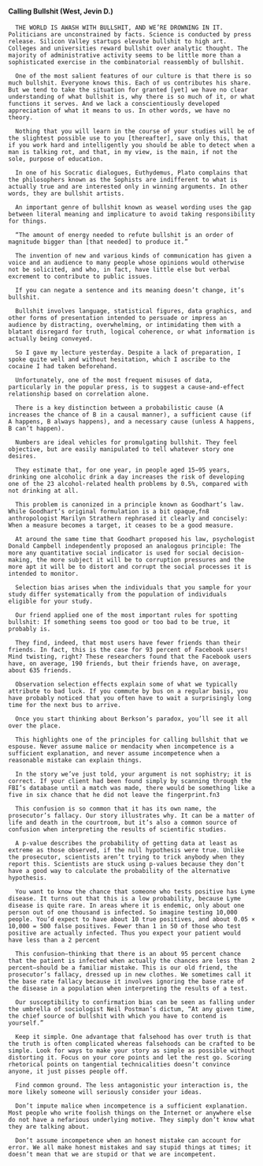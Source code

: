#### Calling Bullshit (West, Jevin D.)
      THE WORLD IS AWASH WITH BULLSHIT, AND WE’RE DROWNING IN IT. Politicians are unconstrained by facts. Science is conducted by press release. Silicon Valley startups elevate bullshit to high art. Colleges and universities reward bullshit over analytic thought. The majority of administrative activity seems to be little more than a sophisticated exercise in the combinatorial reassembly of bullshit.

      One of the most salient features of our culture is that there is so much bullshit. Everyone knows this. Each of us contributes his share. But we tend to take the situation for granted [yet] we have no clear understanding of what bullshit is, why there is so much of it, or what functions it serves. And we lack a conscientiously developed appreciation of what it means to us. In other words, we have no theory.

      Nothing that you will learn in the course of your studies will be of the slightest possible use to you [thereafter], save only this, that if you work hard and intelligently you should be able to detect when a man is talking rot, and that, in my view, is the main, if not the sole, purpose of education.

      In one of his Socratic dialogues, Euthydemus, Plato complains that the philosophers known as the Sophists are indifferent to what is actually true and are interested only in winning arguments. In other words, they are bullshit artists.

      An important genre of bullshit known as weasel wording uses the gap between literal meaning and implicature to avoid taking responsibility for things.

      “The amount of energy needed to refute bullshit is an order of magnitude bigger than [that needed] to produce it.”

      The invention of new and various kinds of communication has given a voice and an audience to many people whose opinions would otherwise not be solicited, and who, in fact, have little else but verbal excrement to contribute to public issues.

      If you can negate a sentence and its meaning doesn’t change, it’s bullshit.

      Bullshit involves language, statistical figures, data graphics, and other forms of presentation intended to persuade or impress an audience by distracting, overwhelming, or intimidating them with a blatant disregard for truth, logical coherence, or what information is actually being conveyed.

      So I gave my lecture yesterday. Despite a lack of preparation, I spoke quite well and without hesitation, which I ascribe to the cocaine I had taken beforehand.

      Unfortunately, one of the most frequent misuses of data, particularly in the popular press, is to suggest a cause-and-effect relationship based on correlation alone.

      There is a key distinction between a probabilistic cause (A increases the chance of B in a causal manner), a sufficient cause (if A happens, B always happens), and a necessary cause (unless A happens, B can’t happen).

      Numbers are ideal vehicles for promulgating bullshit. They feel objective, but are easily manipulated to tell whatever story one desires.

      They estimate that, for one year, in people aged 15−95 years, drinking one alcoholic drink a day increases the risk of developing one of the 23 alcohol-related health problems by 0.5%, compared with not drinking at all.

      This problem is canonized in a principle known as Goodhart’s law. While Goodhart’s original formulation is a bit opaque,fn8 anthropologist Marilyn Strathern rephrased it clearly and concisely: When a measure becomes a target, it ceases to be a good measure.

      At around the same time that Goodhart proposed his law, psychologist Donald Campbell independently proposed an analogous principle: The more any quantitative social indicator is used for social decision-making, the more subject it will be to corruption pressures and the more apt it will be to distort and corrupt the social processes it is intended to monitor.

      Selection bias arises when the individuals that you sample for your study differ systematically from the population of individuals eligible for your study.

      Our friend applied one of the most important rules for spotting bullshit: If something seems too good or too bad to be true, it probably is.

      They find, indeed, that most users have fewer friends than their friends. In fact, this is the case for 93 percent of Facebook users! Mind twisting, right? These researchers found that the Facebook users have, on average, 190 friends, but their friends have, on average, about 635 friends.

      Observation selection effects explain some of what we typically attribute to bad luck. If you commute by bus on a regular basis, you have probably noticed that you often have to wait a surprisingly long time for the next bus to arrive.

      Once you start thinking about Berkson’s paradox, you’ll see it all over the place.

      This highlights one of the principles for calling bullshit that we espouse. Never assume malice or mendacity when incompetence is a sufficient explanation, and never assume incompetence when a reasonable mistake can explain things.

      In the story we’ve just told, your argument is not sophistry; it is correct. If your client had been found simply by scanning through the FBI’s database until a match was made, there would be something like a five in six chance that he did not leave the fingerprint.fn3

      This confusion is so common that it has its own name, the prosecutor’s fallacy. Our story illustrates why. It can be a matter of life and death in the courtroom, but it’s also a common source of confusion when interpreting the results of scientific studies.

      A p-value describes the probability of getting data at least as extreme as those observed, if the null hypothesis were true. Unlike the prosecutor, scientists aren’t trying to trick anybody when they report this. Scientists are stuck using p-values because they don’t have a good way to calculate the probability of the alternative hypothesis.

      You want to know the chance that someone who tests positive has Lyme disease. It turns out that this is a low probability, because Lyme disease is quite rare. In areas where it is endemic, only about one person out of one thousand is infected. So imagine testing 10,000 people. You’d expect to have about 10 true positives, and about 0.05 × 10,000 = 500 false positives. Fewer than 1 in 50 of those who test positive are actually infected. Thus you expect your patient would have less than a 2 percent

      This confusion—thinking that there is an about 95 percent chance that the patient is infected when actually the chances are less than 2 percent—should be a familiar mistake. This is our old friend, the prosecutor’s fallacy, dressed up in new clothes. We sometimes call it the base rate fallacy because it involves ignoring the base rate of the disease in a population when interpreting the results of a test.

      Our susceptibility to confirmation bias can be seen as falling under the umbrella of sociologist Neil Postman’s dictum, “At any given time, the chief source of bullshit with which you have to contend is yourself.”

      Keep it simple. One advantage that falsehood has over truth is that the truth is often complicated whereas falsehoods can be crafted to be simple. Look for ways to make your story as simple as possible without distorting it. Focus on your core points and let the rest go. Scoring rhetorical points on tangential technicalities doesn’t convince anyone, it just pisses people off.

      Find common ground. The less antagonistic your interaction is, the more likely someone will seriously consider your ideas.

      Don’t impute malice when incompetence is a sufficient explanation. Most people who write foolish things on the Internet or anywhere else do not have a nefarious underlying motive. They simply don’t know what they are talking about.

      Don’t assume incompetence when an honest mistake can account for error. We all make honest mistakes and say stupid things at times; it doesn’t mean that we are stupid or that we are incompetent.

